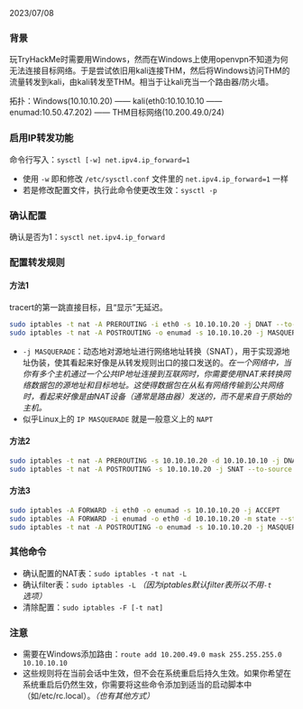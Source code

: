 
2023/07/08

### 背景

玩TryHackMe时需要用Windows，然而在Windows上使用openvpn不知道为何无法连接目标网络。于是尝试依旧用kali连接THM，然后将Windows访问THM的流量转发到kali，由kali转发至THM。相当于让kali充当一个路由器/防火墙。

拓扑：Windows(10.10.10.20) —— kali(eth0:10.10.10.10 —— enumad:10.50.47.202) —— THM目标网络(10.200.49.0/24)

### 启用IP转发功能

命令行写入：`sysctl [-w] net.ipv4.ip_forward=1`

- 使用 `-w` 即和修改 `/etc/sysctl.conf` 文件里的 `net.ipv4.ip_forward=1` 一样
- 若是修改配置文件，执行此命令使更改生效：`sysctl -p`

### 确认配置

确认是否为1：`sysctl net.ipv4.ip_forward`

### 配置转发规则

#### 方法1

tracert的第一跳直接目标，且“显示”无延迟。

```bash
sudo iptables -t nat -A PREROUTING -i eth0 -s 10.10.10.20 -j DNAT --to-destination 10.50.47.202
sudo iptables -t nat -A POSTROUTING -o enumad -s 10.10.10.20 -j MASQUERADE
```

- `-j MASQUERADE`：动态地对源地址进行网络地址转换（SNAT），用于实现源地址伪装，使其看起来好像是从转发规则出口的接口发送的。*在一个网络中，当你有多个主机通过一个公共IP地址连接到互联网时，你需要使用NAT来转换网络数据包的源地址和目标地址。这使得数据包在从私有网络传输到公共网络时，看起来好像是由NAT设备（通常是路由器）发送的，而不是来自于原始的主机。*
- 似乎Linux上的 `IP MASQUERADE` 就是一般意义上的 `NAPT`

#### 方法2

```bash
sudo iptables -t nat -A PREROUTING -s 10.10.10.20 -d 10.10.10.10 -j DNAT --to-destination 10.50.47.202
sudo iptables -t nat -A POSTROUTING -s 10.10.10.20 -j SNAT --to-source 10.50.47.202
```

#### 方法3

```bash
sudo iptables -A FORWARD -i eth0 -o enumad -s 10.10.10.20 -j ACCEPT
sudo iptables -A FORWARD -i enumad -o eth0 -d 10.10.10.20 -m state --state RELATED,ESTABLISHED -j ACCEPT
sudo iptables -t nat -A POSTROUTING -o enumad -s 10.10.10.20 -j MASQUERADE
```

### 其他命令

- 确认配置的NAT表：`sudo iptables -t nat -L`
- 确认filter表：`sudo iptables -L` *（因为iptables默认filter表所以不用`-t`选项）*
- 清除配置：`sudo iptables -F [-t nat]`

### 注意

- 需要在Windows添加路由：`route add 10.200.49.0 mask 255.255.255.0 10.10.10.10`
- 这些规则将在当前会话中生效，但不会在系统重启后持久生效。如果你希望在系统重启后仍然生效，你需要将这些命令添加到适当的启动脚本中（如/etc/rc.local）。*（也有其他方式）*